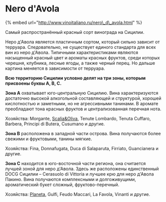 # Nero d'Avola

{% embed url="http://www.vinoitaliano.ru/nero\_d\_avola.html" %}

Самый распространённый красный сорт винограда на Сицилии.

Неро д'Авола является пластичным сортом, который сильно зависит от терруара. Следовательно, не существует единого стандарта для всех вин из неро д'Авола. Типичными характеристиками являются насыщенный красный цвет и ароматы красных фруктов, среди которых черешня, клубника, лесные ягоды, а также черный перец. Но дальше картина меняется в зависимости от терруара.

 **Всю территорию Сицилии условно делят на три зоны, которым присвоены буквы A, B, C.**  
  
**Зона A** охватывает юго-центральную Сицилию. Вина характеризуются достаточно высокой алкогольной составляющей и структурой, хорошей кислотностью и заметными, но не агрессивными танинами. В аромате преобладают тона красных фруктов и централизованная перечная нота.

 Хозяйства: Morgante, [Scalia&Oliva](http://www.vinoitaliano.ru/scalia_oliva.html), Tenute Lombardo, Tenuta Cuffaro, Barbera, Principi di Butera, Cusumano и другие.

  
**Зона B** расположена в западной части острова. Вина получаются более свежими и фруктовыми, танины мягкие.  
  
Хозяйства: Fina, Donnafugata, Duca di Salaparuta, Firriato, Guancianera и другие.

 **Зона C** находится в юго-восточной части региона, она считается лучшей зоной для неро д'Авола. Здесь же расположены единственный DOCG Сицилии – Cerasuolo di Vittoria и лучшее крю для неро д'Авола Пакино. Вина получаются комплексными и долгоживущими, ароматический букет сложный, фруктово-перечный.  
  
Хозяйства: [Planeta](http://www.vinoitaliano.ru/planeta.html), Gulfi, Feudo Maccari, La Favola, Vinanti и другие.

